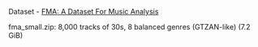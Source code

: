 Dataset - [FMA: A Dataset For Music Analysis](https://github.com/mdeff/fma)

fma_small.zip: 8,000 tracks of 30s, 8 balanced genres (GTZAN-like) (7.2 GiB)